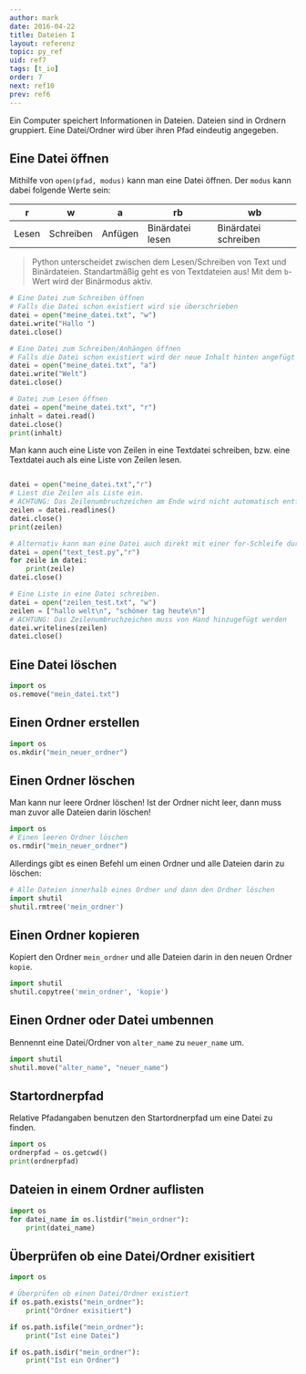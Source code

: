 ```yaml
---
author: mark
date: 2016-04-22
title: Dateien I
layout: referenz
topic: py_ref
uid: ref7
tags: [t_io]
order: 7
next: ref10
prev: ref6
---
```


Ein Computer speichert Informationen in Dateien. Dateien sind in Ordnern gruppiert.
Eine Datei/Ordner wird über ihren Pfad eindeutig angegeben.



## Eine Datei öffnen
Mithilfe von `open(pfad, modus)` kann man eine Datei öffnen.
Der `modus` kann dabei folgende Werte sein:

| r | w | a | rb | wb |
| --- | --- | --- | --- | --- |
| Lesen | Schreiben | Anfügen | Binärdatei lesen | Binärdatei schreiben

> Python unterscheidet zwischen dem Lesen/Schreiben von Text und Binärdateien.
Standartmäßig geht es von Textdateien aus! Mit dem `b`-Wert wird der Binärmodus aktiv.

```python
# Eine Datei zum Schreiben öffnen
# Falls die Datei schon existiert wird sie überschrieben
datei = open("meine_datei.txt", "w")
datei.write("Hallo ")
datei.close()

# Eine Datei zum Schreiben/Anhängen öffnen
# Falls die Datei schon existiert wird der neue Inhalt hinten angefügt
datei = open("meine_datei.txt", "a")
datei.write("Welt")
datei.close()

# Datei zum Lesen öffnen
datei = open("meine_datei.txt", "r")
inhalt = datei.read()
datei.close()
print(inhalt)
```

Man kann auch eine Liste von Zeilen in eine Textdatei schreiben,
bzw. eine Textdatei auch als eine Liste von Zeilen lesen.

```python

datei = open("meine_datei.txt","r")
# Liest die Zeilen als Liste ein.
# ACHTUNG: Das Zeilenumbruchzeichen am Ende wird nicht automatisch entfernt!
zeilen = datei.readlines()
datei.close()
print(zeilen)

# Alternativ kann man eine Datei auch direkt mit einer for-Schleife durchlaufen
datei = open("text_test.py","r")
for zeile in datei:
    print(zeile)
datei.close()

# Eine Liste in eine Datei schreiben. 
datei = open("zeilen_test.txt", "w")
zeilen = ["hallo welt\n", "schöner tag heute\n"]
# ACHTUNG: Das Zeilenumbruchzeichen muss von Hand hinzugefügt werden
datei.writelines(zeilen)
datei.close()
```


## Eine Datei löschen
```python
import os
os.remove("mein_datei.txt")
```

## Einen Ordner erstellen
```python
import os
os.mkdir("mein_neuer_ordner")
```


## Einen Ordner löschen
Man kann nur leere Ordner löschen! Ist der Ordner nicht leer,
dann muss man zuvor alle Dateien darin löschen!

```python
import os
# Einen leeren Ordner löschen
os.rmdir("mein_neuer_ordner")
```

Allerdings gibt es einen Befehl um einen Ordner und alle Dateien darin zu löschen:

```python
# Alle Dateien innerhalb eines Ordner und dann den Ordner löschen
import shutil
shutil.rmtree('mein_ordner')
```

## Einen Ordner kopieren
Kopiert den Ordner `mein_ordner` und alle Dateien darin in den neuen Ordner `kopie`.

```python
import shutil
shutil.copytree('mein_ordner', 'kopie')
```

## Einen Ordner oder Datei umbennen
Bennennt eine Datei/Ordner von `alter_name` zu `neuer_name` um.
```python
import shutil
shutil.move("alter_name", "neuer_name")
```

## Startordnerpfad
Relative Pfadangaben benutzen den Startordnerpfad um eine Datei zu finden.

```python
import os
ordnerpfad = os.getcwd()
print(ordnerpfad)
```

## Dateien in einem Ordner auflisten

```python
import os
for datei_name in os.listdir("mein_ordner"):
    print(datei_name)
```

## Überprüfen ob eine Datei/Ordner exisitiert

```python
import os

# Überprüfen ob einen Datei/Ordner existiert
if os.path.exists("mein_ordner"):
    print("Ordner exisitiert")

if os.path.isfile("mein_ordner"):
    print("Ist eine Datei")

if os.path.isdir("mein_ordner"):
    print("Ist ein Ordner")
```